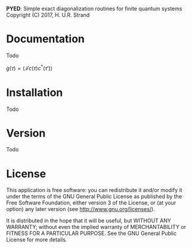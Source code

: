 **PYED**: Simple exact diagonalization routines for finite quantum systems
Copyright (C) 2017, H. U.R. Strand

# Documentation

Todo

$g(\tau) = \langle \mathcal{T} c(\tau) c^\dagger(\tau') \rangle$

# Installation

Todo

# Version

Todo

# License

This application is free software: you can redistribute it and/or modify it
under the terms of the GNU General Public License as published by the Free
Software Foundation, either version 3 of the License, or (at your option) any
later version (see <http://www.gnu.org/licenses/>).

It is distributed in the hope that it will be useful, but WITHOUT ANY WARRANTY;
without even the implied warranty of MERCHANTABILITY or FITNESS FOR A
PARTICULAR PURPOSE. See the GNU General Public License for more details.
